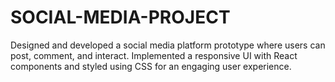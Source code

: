 # SOCIAL-MEDIA-PROJECT
Designed and developed a social media platform prototype where users can post, comment, and interact. Implemented a responsive UI with React components and styled using CSS for an engaging user experience.
